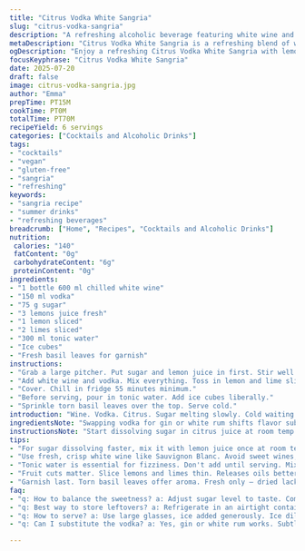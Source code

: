 ```yaml
---
title: "Citrus Vodka White Sangria"
slug: "citrus-vodka-sangria"
description: "A refreshing alcoholic beverage featuring white wine and vodka with zesty lime and lemon slices, lightly sweetened and topped with tonic water. Served chilled with ice and mint for a cool twist. Vegan, nut-free, gluten-free, lactose-free, and egg-free."
metaDescription: "Citrus Vodka White Sangria is a refreshing blend of white wine and vodka with zesty lemon and lime. Perfect for hot summer days."
ogDescription: "Enjoy a refreshing Citrus Vodka White Sangria with lemon and lime. A pleasant blend of flavors, ideal for summer gatherings."
focusKeyphrase: "Citrus Vodka White Sangria"
date: 2025-07-20
draft: false
image: citrus-vodka-sangria.jpg
author: "Emma"
prepTime: PT15M
cookTime: PT0M
totalTime: PT70M
recipeYield: 6 servings
categories: ["Cocktails and Alcoholic Drinks"]
tags:
- "cocktails"
- "vegan"
- "gluten-free"
- "sangria"
- "refreshing"
keywords:
- "sangria recipe"
- "summer drinks"
- "refreshing beverages"
breadcrumb: ["Home", "Recipes", "Cocktails and Alcoholic Drinks"]
nutrition: 
 calories: "140"
 fatContent: "0g"
 carbohydrateContent: "6g"
 proteinContent: "0g"
ingredients:
- "1 bottle 600 ml chilled white wine"
- "150 ml vodka"
- "75 g sugar"
- "3 lemons juice fresh"
- "1 lemon sliced"
- "2 limes sliced"
- "300 ml tonic water"
- "Ice cubes"
- "Fresh basil leaves for garnish"
instructions:
- "Grab a large pitcher. Put sugar and lemon juice in first. Stir well until sugar dissolves."
- "Add white wine and vodka. Mix everything. Toss in lemon and lime slices."
- "Cover. Chill in fridge 55 minutes minimum."
- "Before serving, pour in tonic water. Add ice cubes liberally."
- "Sprinkle torn basil leaves over the top. Serve cold."
introduction: "Wine. Vodka. Citrus. Sugar melting slowly. Cold waiting. Limes and lemons float silently. Soda bubbles sticking to the glass. Mint replaced with basil leaves. Different. Sharp. The cold splash cuts the sweetness. A quick fix before the weekend. Not complicated, just layered with flavors. Vegan and allergen-free, it pokes at traditional sangria with a sharper bite. A lighter take, clean on the palate. You taste sun and ice. Lively and bright. Ready when you're not. No rush. Just chill and sip. Enjoy. Keep it simple. Unexpected twist with basil instead of mint. Fresh but different. Calls for good wine. This one, cooler and cleaner, perfect when hot outside. Easy for vegetarians and free from most common allergens too. A fast mix but still needs about an hour to come together well."
ingredientsNote: "Swapping vodka for gin or white rum shifts flavor subtly. Here vodka chosen for neutral spirit base, letting citrus shine. Sugar quantity reduced to balance tonic's bitterness. Lemons dominate juice, limes sliced for visual and taste contrast. Basil instead of traditional mint to add herbal complexity. Tonic water adds light fizz and a hint of bitterness, replacing usual soda water or lemonade. Keep wine cold before mixing for best taste. If lacking tonic, sparkling mineral water works but less bitter edge. Ice cubes needed generously — dilute and chill. Gluten-free, vegan, dairy-free, egg-free. Easy for most diets. Choose crisp, dry white wine — Sauvignon Blanc or Pinot Grigio fit well. Avoid overly sweet wines or heavy oak tones. Fresh citrus essential, avoid thick rind fruit to keep bitterness low. Slice fruit thinly for quick infusing but not mushy."
instructionsNote: "Start dissolving sugar in citrus juice at room temp for faster integration. Stir well to avoid gritty texture. Adding wine and vodka afterward keeps alcohol balanced and not too sugary. Fruit slices must be cut beforehand to release oils without over-maceration. Chill uncovered or loosely covered for best flavor mingling—about 55 minutes hits sweet spot. Too long — fruit gets mushy, bitterness peaks. Before serving, add tonic to preserve fizz; avoid premature mixing to keep bubbles alive. Ice quantity varies by serving temp and glass size — generous for chill and slight dilution. Garnish last moment: torn basil leaves provide aroma without overpowering. Use fresh leaves only — dried leaves lose the fresh sharpness. Pour gently into glasses to keep bubbles and show off colorful floating slices. Drink within a few hours for best experience; flavors fade or turn bitter later."
tips:
- "For sugar dissolving faster, mix it with lemon juice once at room temp. Stir vigorously, avoid gritty feel. Sugar needs to melt fully. Don't rush this step; infusion starts here."
- "Use fresh, crisp white wine like Sauvignon Blanc. Avoid sweet wines, heavy oak notes. They overpower citrus flavor. Dry is key here, keeps drink refreshing."
- "Tonic water is essential for fizziness. Don't add until serving. Mix in gently, preserves bubbles. If lacking tonic, sparkling mineral water is alternative. Less bitter edge possible."
- "Fruit cuts matter. Slice lemons and limes thin. Releases oils better, keeps them from getting mushy. Thin slices also enhance visual appeal in the drink. Float them artfully."
- "Garnish last. Torn basil leaves offer aroma. Fresh only — dried lacks sharpness significant to this drink. Scatter them right before serving. Visual zest matters here for appeal."
faq:
- "q: How to balance the sweetness? a: Adjust sugar level to taste. Compliments citrus but not overpower. Drop sugar if tonic’s already sweet. Blend flavors."
- "q: Best way to store leftovers? a: Refrigerate in an airtight container. But tonic goes flat. Separate tonic from sangria if possible. Drink within 2 days."
- "q: How to serve? a: Use large glasses, ice added generously. Ice dilutes, keeps fresh. Pour slowly, maintain fizz. Show off fruit slices in glass."
- "q: Can I substitute the vodka? a: Yes, gin or white rum works. Subtle change in flavor. Tonic balances regardless. Experiment but keep citrus hit strong."

---
```

